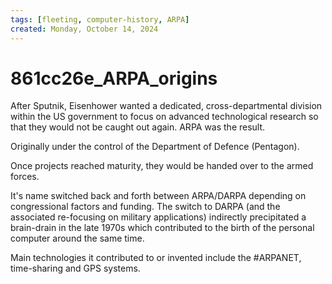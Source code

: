 ```yaml
---
tags: [fleeting, computer-history, ARPA]
created: Monday, October 14, 2024
---
```


# 861cc26e_ARPA_origins

After Sputnik, Eisenhower wanted a dedicated, cross-departmental division within
the US government to focus on advanced technological research so that they would
not be caught out again. ARPA was the result.

Originally under the control of the Department of Defence (Pentagon).

Once projects reached maturity, they would be handed over to the armed forces.

It's name switched back and forth between ARPA/DARPA depending on congressional
factors and funding. The switch to DARPA (and the associated re-focusing on
military applications) indirectly precipitated a brain-drain in the late 1970s
which contributed to the birth of the personal computer around the same time.

Main technologies it contributed to or invented include the #ARPANET,
time-sharing and GPS systems.
